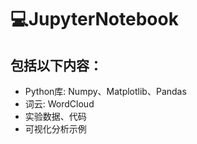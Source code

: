 # 💻JupyterNotebook
## 包括以下内容：

+ Python库: Numpy、Matplotlib、Pandas
+ 词云: WordCloud
+ 实验数据、代码
+ 可视化分析示例
